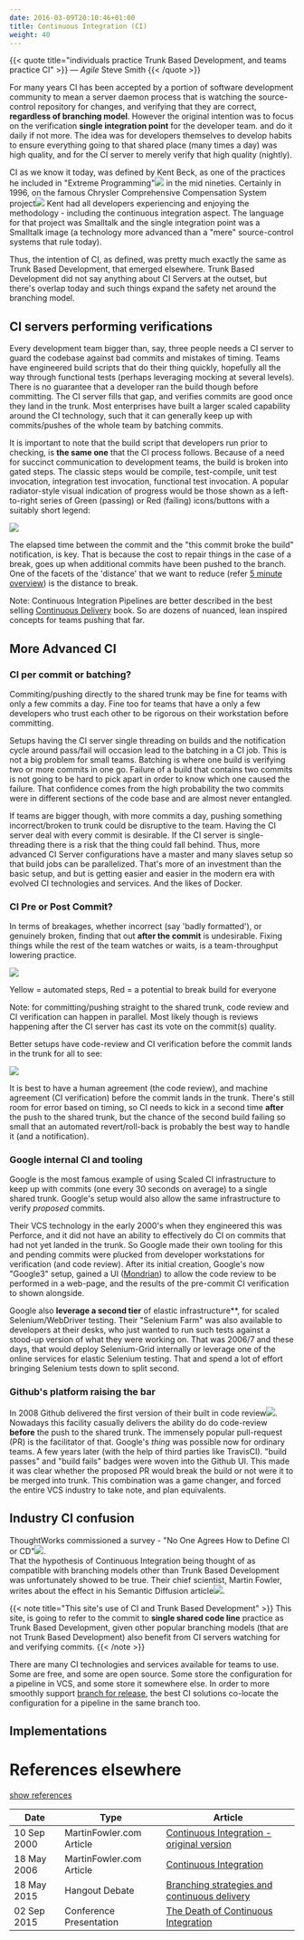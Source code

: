 ```yaml
---
date: 2016-03-09T20:10:46+01:00
title: Continuous Integration (CI)
weight: 40
---
```


{{< quote title="individuals practice Trunk Based Development, and teams practice CI" >}}
&mdash; *Agile* Steve Smith
{{< /quote >}}

For many years CI has been accepted by a portion of software development community to mean a server daemon process 
that is watching the source-control repository for changes, and verifying that they are correct, **regardless
of branching model**. However the original intention was to focus on the verification **single integration point** 
for the developer team. and do it daily if not more. The idea was for developers themselves to develop
habits to ensure everything going to that shared place (many times a day) was high quality, and for the CI server to 
merely verify that high quality (nightly).

CI as we know it today, was defined by Kent Beck, as one of the practices he included in 
"Extreme Programming"[![](/images/ext.png)](https://en.wikipedia.org/wiki/Extreme_programming)
in the mid nineties. Certainly in 1996, on the famous Chrysler Comprehensive Compensation System 
project[![](/images/ext.png)](https://en.wikipedia.org/wiki/Chrysler_Comprehensive_Compensation_System) Kent had all 
developers experiencing and enjoying the methodology - including the continuous integration aspect. The language for 
that project was Smalltalk and the single integration point was a Smalltalk image 
(a technology more advanced than a "mere" source-control systems that rule today).

Thus, the intention of CI, as defined, was pretty much exactly the same as Trunk Based Development, that emerged 
elsewhere. Trunk Based Development did not say anything about CI Servers at the outset, but there's overlap today
and such things expand the safety net around the branching model.

## CI servers performing verifications

Every development team bigger than, say, three people needs a CI server to guard the codebase against bad commits and mistakes of 
timing. Teams have engineered build scripts that do their thing quickly, hopefully all the way through functional 
tests (perhaps leveraging mocking at several levels). There is no guarantee that a developer ran the build though before 
committing. The CI server fills that gap, and verifies commits are good once they land in the trunk. Most enterprises 
have built a larger scaled capability around the CI technology, such that it can generally keep up with commits/pushes 
of the whole team by batching commits.

It is important to note that the build script that developers run prior to checking, is **the same one** that the CI 
process follows. Because of 
a need for succinct communication to development teams, the build is broken into gated steps. The classic steps would be
compile, test-compile, unit test invocation, integration test invocation, functional test invocation. A popular 
radiator-style visual indication of progress would be those shown as a left-to-right series of Green (passing) or Red 
(failing) icons/buttons with a suitably short legend:

![](/images/pipelines1.png)

The elapsed time between the commit and the "this commit broke the build" notification, is key. That is because the cost 
to repair things in the case of a break, goes up when additional commits have been pushed to the branch. One of the 
facets of the 'distance' that we want to reduce (refer [5 minute overview](/5-min-overview/)) is the distance to break.

Note: Continuous Integration Pipelines are better described in the best selling 
[Continuous Delivery](/publications/#continuous-delivery-july-27-2010) book. So are dozens of nuanced, lean inspired 
concepts for teams pushing that far.

## More Advanced CI

### CI per commit or batching?

Commiting/pushing directly to the shared trunk may be fine for teams with only a few 
commits a day. Fine too for teams that have a only a few developers who trust each other to be rigorous on their 
workstation before committing.

Setups having the CI server single threading on builds and the notification cycle around pass/fail will
occasion lead to the batching in a CI job. This is not a big problem for small teams. Batching is where one build is 
verifying two or more commits in one go. Failure of a build that contains two commits is not going to be hard to pick 
apart in order to know which one caused the failure. That confidence comes from the high probability the two commits 
were in different sections of the code base and are almost never entangled.

If teams are bigger though, with more commits a day, pushing something incorrect/broken to trunk could be disruptive to 
the team. Having the CI server deal with every commit is desirable. If the CI server is single-threading there is a risk
that the thing could fall behind. Thus, more advanced CI Server configurations have a master and many slaves setup so 
that build jobs can be parallelized. That's more of an investment than the basic setup, and but is getting easier and 
easier in the modern era with evolved CI technologies and services. And the likes of Docker. 

### CI Pre or Post Commit?

In terms of breakages, whether incorrect (say 'badly formatted'), or genuinely broken, finding that out **after the 
commit** is undesirable. Fixing things while the rest of the team watches or waits, is a team-throughput 
lowering practice. 

![](/images/ci_types.png)

Yellow = automated steps, Red = a potential to break build for everyone

Note: for committing/pushing straight to the shared trunk, code review and CI verification can happen in parallel. Most 
likely though is reviews happening after the CI server has cast its vote on the commit(s) quality.

Better setups have code-review and CI verification before the commit lands in the trunk for all to see:

![](/images/ci_types2.png)

It is best to have a human agreement (the code review), and machine agreement (CI verification) before the commit lands in 
the trunk.  There's still room for error based on timing, so CI needs to kick in a second time **after** the push to the shared 
trunk, but the chance of the second build failing so small that an automated revert/roll-back is probably the best way 
to handle it (and a notification).

### Google internal CI and tooling

Google is the most famous example of using Scaled CI infrastructure to keep up with commits (one every 30 seconds on 
average) to a single shared trunk. Google's setup would also allow the same infrastructure to verify *proposed* commits.

Their VCS technology in the early 2000's when they engineered this was Perforce, and it did not have an ability
to effectively do CI on commits that had not yet landed in the trunk. So Google made their own tooling for this and
pending commits were plucked from developer workstations for verification (and code review). After its initial 
creation, Google's now "Google3" setup, gained a UI ([Mondrian](/continuous-review/#mondrian-2006)) to allow the code 
review to be performed in a web-page, and the 
results of the pre-commit CI verification to shown alongside. 

Google also **leverage a second tier** of elastic infrastructure**, for scaled Selenium/WebDriver testing. Their 
"Selenium Farm" was also available to developers at their desks, who just wanted to run such tests against a stood-up
version of what they were working on. That was 2006/7 and these days, that would deploy Selenium-Grid internally or
leverage one of the online services for elastic Selenium testing. That and spend a lot of effort bringing Selenium 
tests down to split second.

### Github's platform raising the bar

In 2008 Github delivered the first version of their built in code review[![](/images/ext.png)](https://github.com/blog/42-commit-comments).
Nowadays this facility casually delivers the ability do do code-review **before** the push to the shared trunk. The 
immensely popular pull-request (PR) is the facilitator of that. Google's *thing* was possible now for ordinary teams. 
A few years later (with the help of third parties like TravisCI).
"build passes" and "build fails" badges were woven into the Github UI. This made it was clear whether the proposed PR 
would break the build or not were it to be merged into trunk. This combination was a game changer, and 
forced the entire VCS industry to take note, and plan equivalents.

## Industry CI confusion

ThoughtWorks commissioned a survey - "No One Agrees How to Define CI or CD"[![](/images/ext.png)](https://blog.snap-ci.com/blog/2016/07/26/continuous-delivery-integration-devops-research/).   
That the hypothesis of Continuous Integration being thought of as compatible with branching models other than Trunk Based Development
was unfortunately showed to be true. Their chief scientist, Martin Fowler, writes about the effect in his Semantic Diffusion
article[![](/images/ext.png)](https://martinfowler.com/bliki/SemanticDiffusion.html).

{{< note title="This site's use of CI and Trunk Based Development" >}}
This site, is going to refer to the commit to **single shared code line** practice as Trunk Based Development, 
given other popular branching models (that are not Trunk Based Development) also benefit from CI servers watching for 
and verifying commits.
{{< /note >}}

There are many CI technologies and services available for teams to use. Some are free, and some are open source. 
Some store the configuration for a pipeline in VCS, and some store it somewhere else. In order to more smoothly support
[branch for release](branch_for_release/), the best CI solutions co-locate the configuration for a pipeline in the same 
branch too.

## Implementations

# References elsewhere

<a id="showHideRefs" href="javascript:toggleRefs();">show references</a>

Date    | Type  | Article
--------|-------|--------
10 Sep 2000 | MartinFowler.com Article | [Continuous Integration - original version](https://www.martinfowler.com/articles/originalContinuousIntegration.html)
18 May 2006 | MartinFowler.com Article | [Continuous Integration](https://www.martinfowler.com/articles/continuousIntegration.html)
18 May 2015 | Hangout Debate | [Branching strategies and continuous delivery](https://www.youtube.com/watch?v=30yN4hefrt0)
02 Sep 2015 | Conference Presentation | [The Death of Continuous Integration](https://www.youtube.com/watch?v=q-dPdpxIcZQ)

